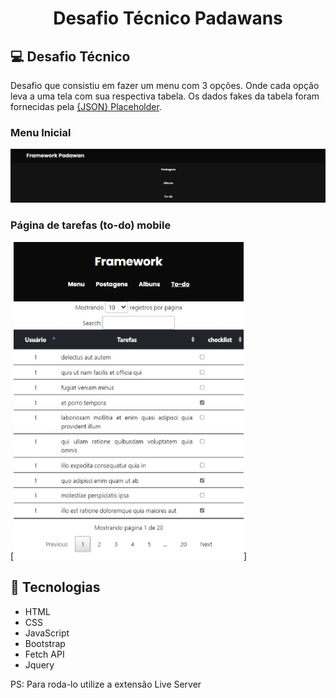 <h1 align="center">
    Desafio Técnico Padawans
</h1>

## 💻 Desafio Técnico

Desafio que consistiu em fazer um menu com 3 opções. Onde cada opção leva a uma tela com sua respectiva tabela. Os dados fakes da tabela foram fornecidas pela [{JSON} Placeholder](https://jsonplaceholder.typicode.com/).

### Menu Inicial

<img src="/img/menu1_readme.png" alt="Menu inicial">

### Página de tarefas (to-do) mobile

<div align=”center”>[<img src="/img/todo_readme.jpeg" alt="Página dos to-dos">]</div>

## 🚀 Tecnologias

- HTML
- CSS
- JavaScript
- Bootstrap
- Fetch API 
- Jquery

PS: Para roda-lo utilize a extensão Live Server
